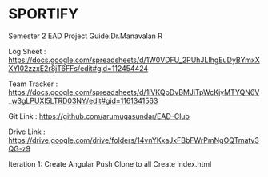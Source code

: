 # SPORTIFY
Semester 2 EAD Project
Guide:Dr.Manavalan R

Log Sheet : https://docs.google.com/spreadsheets/d/1W0VDFU_2PUhJLIhgEuDyBYmxXXYl02zzxE2r8jT6FFs/edit#gid=112454424

Team Tracker : https://docs.google.com/spreadsheets/d/1iVKQpDvBMJiTpWcKjyMTYQN6V_w3gLPUXl5LTRD03NY/edit#gid=1161341563

Git Link : https://github.com/arumugasundar/EAD-Club 

Drive Link : https://drive.google.com/drive/folders/14vnYKxaJxFBbFWrPmNgOQTmatv3QG-z9

Iteration 1:
    Create Angular
    Push
    Clone to all
    Create index.html

